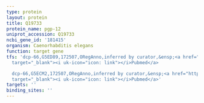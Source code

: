 ```yaml
---
type: protein
layout: protein
title: Q19733
protein_name: pgp-12
uniprot_accession: Q19733
ncbi_gene_id: '181415'
organism: Caenorhabditis elegans
function: target gene
tfs: 'dcp-66,G5ED89,172507,ORegAnno,inferred by curator,&ensp;<a href="https://www.ncbi.nlm.nih.gov/pubmed/?term=16159881%5Buid%5D"
  target="_blank"><i uk-icon="icon: link"></i>Pubmed</a>

  dcp-66,G5ECM2,172507,ORegAnno,inferred by curator,&ensp;<a href="https://www.ncbi.nlm.nih.gov/pubmed/?term=16159881%5Buid%5D"
  target="_blank"><i uk-icon="icon: link"></i>Pubmed</a>'
targets: ''
binding_sites: ''
---
```

